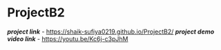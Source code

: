 # ProjectB2
***project link*** - https://shaik-sufiya0219.github.io/ProjectB2/
***project demo video link*** - https://youtu.be/Kc6j-c3pJhM
